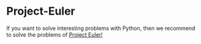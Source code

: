 # Project-Euler
If you want to solve interesting problems with Python, then we recommend to solve the problems of <a href="https://projecteuler.net/"> Project Euler!
